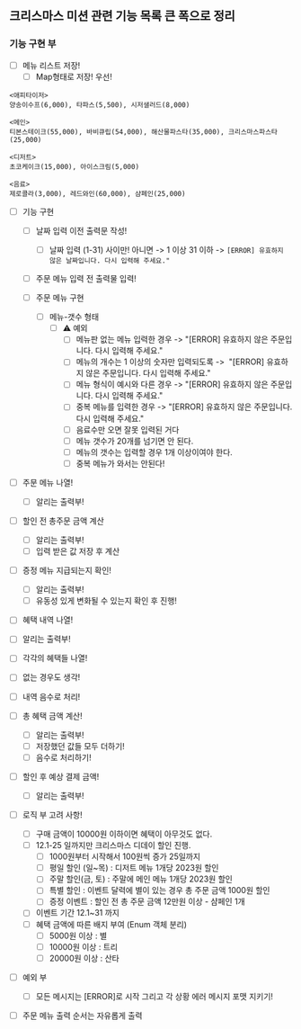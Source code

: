 ## 크리스마스 미션 관련 기능 목록 큰 폭으로 정리





### 기능 구현 부

- [ ] 메뉴 리스트 저장!
  - [ ] Map형태로 저장! 우선!
```
<애피타이저>
양송이수프(6,000), 타파스(5,500), 시저샐러드(8,000)

<메인>
티본스테이크(55,000), 바비큐립(54,000), 해산물파스타(35,000), 크리스마스파스타(25,000)

<디저트>
초코케이크(15,000), 아이스크림(5,000)

<음료>
제로콜라(3,000), 레드와인(60,000), 샴페인(25,000)
````

- [ ] 기능 구현
  - [ ] 날짜 입력 이전 출력문 작성!
    - [ ] 날짜 입력 (1-31) 사이만! 아니면 -> 1 이상 31 이하 -> `[ERROR] 유효하지 않은 날짜입니다. 다시 입력해 주세요."`
  - [ ] 주문 메뉴 입력 전 출력물 입력! 
  - [ ] 주문 메뉴 구현
  
    - [ ] 메뉴-갯수 형태 
      - [ ] ⚠️ 예외
        - [ ] 메뉴판 없는 메뉴 입력한 경우 -> "[ERROR] 유효하지 않은 주문입니다. 다시 입력해 주세요."
        - [ ] 메뉴의 개수는 1 이상의 숫자만 입력되도록 ->  "[ERROR] 유효하지 않은 주문입니다. 다시 입력해 주세요."
        - [ ] 메뉴 형식이 예시와 다른 경우 -> "[ERROR] 유효하지 않은 주문입니다. 다시 입력해 주세요."
        - [ ] 중복 메뉴를 입력한 경우  -> "[ERROR] 유효하지 않은 주문입니다. 다시 입력해 주세요."
        - [ ] 음료수만 오면 잘못 입력된 거다
        - [ ] 메뉴 갯수가 20개를 넘기면 안 된다.
        - [ ] 메뉴의 갯수는 입력할 경우 1개 이상이여야 한다.
        - [ ] 중복 메뉴가 와서는 안된다!

- [ ] 주문 메뉴 나열!
  - [ ] 알리는 출력부!  
- [ ] 할인 전 총주문 금액 계산
  - [ ] 알리는 출력부!
  - [ ] 입력 받은 값 저장 후 계산
- [ ] 증정 메뉴 지급되는지 확인!
  - [ ] 알리는 출력부!
  - [ ] 유동성 있게 변화될 수 있는지 확인 후 진행!
- [ ] 혜택 내역 나열!
 -[ ] 알리는 출력부!
 - [ ] 각각의 혜택들 나열!
 - [ ] 없는 경우도 생각!
 - [ ] 내역 음수로 처리!

- [ ] 총 혜택 금액 계산!
  - [ ] 알리는 출력부! 
  - [ ] 저장했던 값들 모두 더하기!
  - [ ] 음수로 처리하기!
- [ ] 할인 후 예상 결제 금액!
  - [ ] 알리는 출력부!

- [ ] 로직 부 고려 사항!
  - [ ]  구매 금액이 10000원 이하이면 혜택이 아무것도 없다.
  - [ ] 12.1-25 일까지만 크리스마스 디데이 할인 진행.
     - [ ] 1000원부터 시작해서 100원씩 증가 25일까지
     - [ ] 평일 할인 (일~목) : 디저트 메뉴 1개당 2023원 할인
     - [ ] 주말 할인(금, 토) : 주말에 메인 메뉴 1개당 2023원 할인
     - [ ] 특별 할인 : 이벤트 달력에 별이 있는 경우 총 주문 금액 1000원 할인
     - [ ] 증정 이벤트 : 할인 전 총 주문 금액 12만원 이상 - 샴페인 1개
  - [ ] 이벤트 기간 12.1~31 까지
  - [ ] 혜택 금액에 따른 배지 부여 (Enum 객체 분리)
    - [ ] 5000원 이상 : 별
    - [ ] 10000원 이상 : 트리
    - [ ] 20000원 이상 : 산타

- [ ] 예외 부
   - [ ] 모든 메시지는 [ERROR]로 시작 그리고 각 상황 에러 메시지 포맷 지키기!

- [ ] 주문 메뉴 출력 순서는 자유롭게 출력
